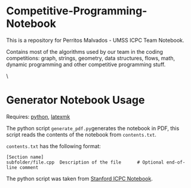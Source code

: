 # Competitive-Programming-Notebook
This is a repository for Perritos Malvados - UMSS ICPC Team Notebook.

Contains most of the algorithms used by our team in the coding competitions: graph, strings, geometry, data structures, flows, math, dynamic programming and other competitive programming stuff.

\


# Generator Notebook Usage
Requires: [python](https://www.python.org/), [latexmk](https://www.ctan.org/pkg/latexmk/)

The python script `generate_pdf.py`generates the notebook in PDF, this script reads the contents of the notebook from `contents.txt`.


`contents.txt` has the following format:
```
[Section name]
subfolder/file.cpp  Description of the file      # Optional end-of-line comment
```
The python script was taken from [Stanford ICPC Notebook](https://github.com/jaehyunp/stanfordacm).
